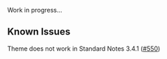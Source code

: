 Work in progress...

## Known Issues

Theme does not work in Standard Notes 3.4.1 ([#550](https://github.com/standardnotes/desktop/issues/550))